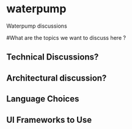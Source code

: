 # waterpump
Waterpump discussions

#What are the topics we want to discuss here ?
## Technical Discussions?
## Architectural discussion?
## Language Choices
## UI Frameworks to Use
